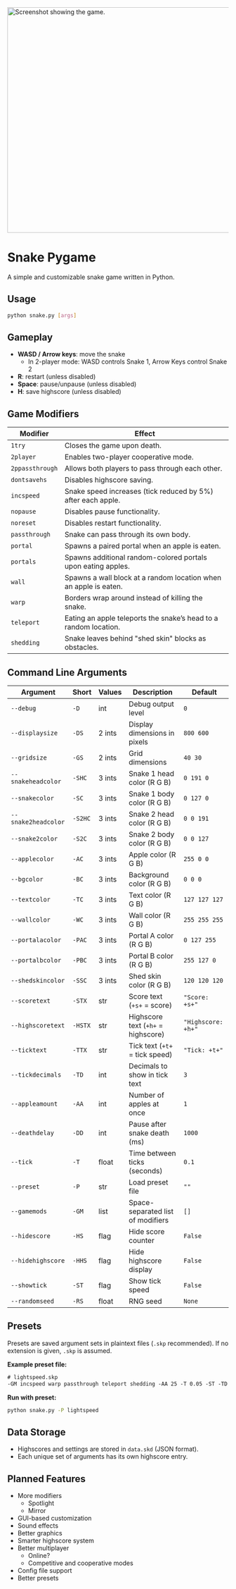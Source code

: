 <img width="512" alt="Screenshot showing the game." src="https://github.com/user-attachments/assets/d35c09bf-fa54-47f5-9e36-3511b58303df" />

# Snake Pygame
A simple and customizable snake game written in Python.

## Usage
```bash
python snake.py [args]
```

## Gameplay
- **WASD / Arrow keys**: move the snake
  - In 2-player mode: WASD controls Snake 1, Arrow Keys control Snake 2
- **R**: restart (unless disabled)
- **Space**: pause/unpause (unless disabled)
- **H**: save highscore (unless disabled)

## Game Modifiers
| Modifier        | Effect                                                           |
| --------------- | ---------------------------------------------------------------- |
| `1try`          | Closes the game upon death.                                      |
| `2player`       | Enables two-player cooperative mode.                             |
| `2ppassthrough` | Allows both players to pass through each other.                  |
| `dontsavehs`    | Disables highscore saving.                                       |
| `incspeed`      | Snake speed increases (tick reduced by 5%) after each apple.     |
| `nopause`       | Disables pause functionality.                                    |
| `noreset`       | Disables restart functionality.                                  |
| `passthrough`   | Snake can pass through its own body.                             |
| `portal`        | Spawns a paired portal when an apple is eaten.                   |
| `portals`       | Spawns additional random-colored portals upon eating apples.     |
| `wall`          | Spawns a wall block at a random location when an apple is eaten. |
| `warp`          | Borders wrap around instead of killing the snake.                |
| `teleport`      | Eating an apple teleports the snake’s head to a random location. |
| `shedding`      | Snake leaves behind "shed skin" blocks as obstacles.             |

## Command Line Arguments
| Argument            | Short   | Values | Description                        | Default            |
| ------------------- | ------- | ------ | ---------------------------------- | ------------------ |
| `--debug`           | `-D`    | int    | Debug output level                 | `0`                |
| `--displaysize`     | `-DS`   | 2 ints | Display dimensions in pixels       | `800 600`          |
| `--gridsize`        | `-GS`   | 2 ints | Grid dimensions                    | `40 30`            |
| `--snakeheadcolor`  | `-SHC`  | 3 ints | Snake 1 head color (R G B)         | `0 191 0`          |
| `--snakecolor`      | `-SC`   | 3 ints | Snake 1 body color (R G B)         | `0 127 0`          |
| `--snake2headcolor` | `-S2HC` | 3 ints | Snake 2 head color (R G B)         | `0 0 191`          |
| `--snake2color`     | `-S2C`  | 3 ints | Snake 2 body color (R G B)         | `0 0 127`          |
| `--applecolor`      | `-AC`   | 3 ints | Apple color (R G B)                | `255 0 0`          |
| `--bgcolor`         | `-BC`   | 3 ints | Background color (R G B)           | `0 0 0`            |
| `--textcolor`       | `-TC`   | 3 ints | Text color (R G B)                 | `127 127 127`      |
| `--wallcolor`       | `-WC`   | 3 ints | Wall color (R G B)                 | `255 255 255`      |
| `--portalacolor`    | `-PAC`  | 3 ints | Portal A color (R G B)             | `0 127 255`        |
| `--portalbcolor`    | `-PBC`  | 3 ints | Portal B color (R G B)             | `255 127 0`        |
| `--shedskincolor`   | `-SSC`  | 3 ints | Shed skin color (R G B)            | `120 120 120`      |
| `--scoretext`       | `-STX`  | str    | Score text (`+s+` = score)         | `"Score: +s+"`     |
| `--highscoretext`   | `-HSTX` | str    | Highscore text (`+h+` = highscore) | `"Highscore: +h+"` |
| `--ticktext`        | `-TTX`  | str    | Tick text (`+t+` = tick speed)     | `"Tick: +t+"`      |
| `--tickdecimals`    | `-TD`   | int    | Decimals to show in tick text      | `3`                |
| `--appleamount`     | `-AA`   | int    | Number of apples at once           | `1`                |
| `--deathdelay`      | `-DD`   | int    | Pause after snake death (ms)       | `1000`             |
| `--tick`            | `-T`    | float  | Time between ticks (seconds)       | `0.1`              |
| `--preset`          | `-P`    | str    | Load preset file                   | `""`               |
| `--gamemods`        | `-GM`   | list   | Space-separated list of modifiers  | `[]`               |
| `--hidescore`       | `-HS`   | flag   | Hide score counter                 | `False`            |
| `--hidehighscore`   | `-HHS`  | flag   | Hide highscore display             | `False`            |
| `--showtick`        | `-ST`   | flag   | Show tick speed                    | `False`            |
| `--randomseed`      | `-RS`   | float  | RNG seed                           | `None`             |

## Presets
Presets are saved argument sets in plaintext files (`.skp` recommended).
If no extension is given, `.skp` is assumed.

**Example preset file:**
```txt
# lightspeed.skp
-GM incspeed warp passthrough teleport shedding -AA 25 -T 0.05 -ST -TD 5
```

**Run with preset:**
```bash
python snake.py -P lightspeed
```

## Data Storage
- Highscores and settings are stored in `data.skd` (JSON format).
- Each unique set of arguments has its own highscore entry.

## Planned Features
- More modifiers
  - Spotlight
  - Mirror
- GUI-based customization
- Sound effects
- Better graphics
- Smarter highscore system
- Better multiplayer
  - Online?
  - Competitive and cooperative modes
- Config file support
- Better presets
